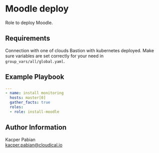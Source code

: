 Moodle deploy
=========

Role to deploy Moodle.

Requirements
------------

Connection with one of clouds Bastion with kubernetes deployed.
Make sure variables are set correctly for your need in `group_vars/all/global.yaml`.

Example Playbook
----------------

```yaml
---
- name: install monitoring
  hosts: master[0]
  gather_facts: true
  roles:
  - role: install-moodle

```

Author Information
------------------

Kacper Pabian  
kacper.pabian@cloudical.io
